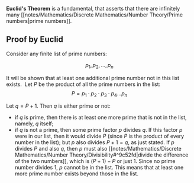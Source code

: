 **Euclid's Theorem** is a fundamental, that asserts that there are infinitely many [[notes/Mathematics/Discrete Mathematics/Number Theory/Prime numbers|prime numbers]].

## Proof by Euclid

Consider any finite list of prime numbers:

$$p_1, p_2, ..., p_n$$

It will be shown that at least one additional prime number not in this list exists.  Let $P$ be the product of all the prime numbers in the list:
$$
P = p_1 \cdot p_2 \cdot p_3 \cdot p_4 ... p_n
$$

Let $q = P + 1$. Then $q$ is either prime or not:

- if $q$ is prime, then there is at least one more prime that is not in the list, namely, $q$ itself;
- if $q$ is not a prime, then some prime factor $p$ divides $q$. If this factor $p$ were in our list, then it would divide $P$ (since $P$ is the product of every number in the list); but $p$ also divides $P + 1 = q$, as just stated. If $p$ divides $P$ and also $q$, then $p$ must also [[notes/Mathematics/Discrete Mathematics/Number Theory/Divisibility#^9c52fd|divide the difference of the two numbers]], which is $(P+1) - P$ or just $1$. Since no prime number divides $1$, $p$ cannot be in the list. This means that at least one more prime number exists beyond those in the list.
